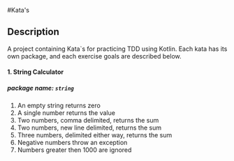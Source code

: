 #Kata's

## Description
A project containing Kata`s for practicing TDD using Kotlin. Each kata has its own package, and each exercise goals are described below.

#### 1. String Calculator
##### package name: `string`
1. An empty string returns zero
2. A single number returns the value
3. Two numbers, comma delimited, returns the sum
4. Two numbers, new line delimited, returns the sum
5. Three numbers, delimited either way, returns the sum
6. Negative numbers throw an exception
7. Numbers greater then 1000 are ignored
